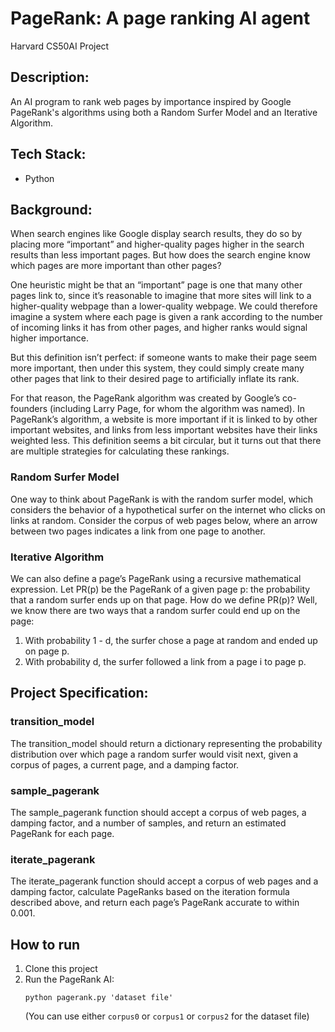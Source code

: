 # PageRank: A page ranking AI agent

Harvard CS50AI Project

## Description:

An AI program to rank web pages by importance inspired by Google PageRank's algorithms using both a Random Surfer Model and an Iterative Algorithm.

## Tech Stack:

* Python

## Background:

When search engines like Google display search results, they do so by placing more “important” and higher-quality pages higher in the search results than less important pages. But how does the search engine know which pages are more important than other pages?

One heuristic might be that an “important” page is one that many other pages link to, since it’s reasonable to imagine that more sites will link to a higher-quality webpage than a lower-quality webpage. We could therefore imagine a system where each page is given a rank according to the number of incoming links it has from other pages, and higher ranks would signal higher importance.

But this definition isn’t perfect: if someone wants to make their page seem more important, then under this system, they could simply create many other pages that link to their desired page to artificially inflate its rank.

For that reason, the PageRank algorithm was created by Google’s co-founders (including Larry Page, for whom the algorithm was named). In PageRank’s algorithm, a website is more important if it is linked to by other important websites, and links from less important websites have their links weighted less. This definition seems a bit circular, but it turns out that there are multiple strategies for calculating these rankings.

### Random Surfer Model

One way to think about PageRank is with the random surfer model, which considers the behavior of a hypothetical surfer on the internet who clicks on links at random. Consider the corpus of web pages below, where an arrow between two pages indicates a link from one page to another.

### Iterative Algorithm

We can also define a page’s PageRank using a recursive mathematical expression. Let PR(p) be the PageRank of a given page p: the probability that a random surfer ends up on that page. How do we define PR(p)? Well, we know there are two ways that a random surfer could end up on the page:

1. With probability 1 - d, the surfer chose a page at random and ended up on page p.
2. With probability d, the surfer followed a link from a page i to page p.

## Project Specification:

### transition_model
The transition_model should return a dictionary representing the probability distribution over which page a random surfer would visit next, given a corpus of pages, a current page, and a damping factor.

### sample_pagerank
The sample_pagerank function should accept a corpus of web pages, a damping factor, and a number of samples, and return an estimated PageRank for each page.

### iterate_pagerank
The iterate_pagerank function should accept a corpus of web pages and a damping factor, calculate PageRanks based on the iteration formula described above, and return each page’s PageRank accurate to within 0.001.

## How to run

1. Clone this project
2. Run the PageRank AI:
   ```
   python pagerank.py 'dataset file'
   ```
   (You can use either `corpus0` or `corpus1` or `corpus2` for the dataset file)
